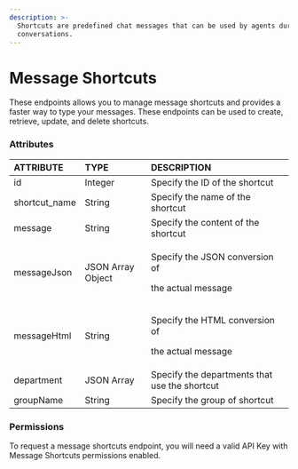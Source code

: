 ```yaml
---
description: >-
  Shortcuts are predefined chat messages that can be used by agents during
  conversations.
---
```


# Message Shortcuts

These endpoints allows you to manage message shortcuts and provides a faster way to type your messages. These endpoints can be used to create, retrieve, update, and delete shortcuts.

### Attributes 

<table>
  <thead>
    <tr>
      <th style="text-align:left">ATTRIBUTE</th>
      <th style="text-align:left">TYPE</th>
      <th style="text-align:left">DESCRIPTION</th>
    </tr>
  </thead>
  <tbody>
    <tr>
      <td style="text-align:left">id</td>
      <td style="text-align:left">Integer</td>
      <td style="text-align:left">Specify the ID of the shortcut</td>
    </tr>
    <tr>
      <td style="text-align:left">shortcut_name</td>
      <td style="text-align:left">String</td>
      <td style="text-align:left">Specify the name of the shortcut</td>
    </tr>
    <tr>
      <td style="text-align:left">message</td>
      <td style="text-align:left">String</td>
      <td style="text-align:left">Specify the content of the shortcut</td>
    </tr>
    <tr>
      <td style="text-align:left">messageJson</td>
      <td style="text-align:left">JSON Array Object</td>
      <td style="text-align:left">
        <p>Specify the JSON conversion of</p>
        <p>the actual message</p>
      </td>
    </tr>
    <tr>
      <td style="text-align:left">messageHtml</td>
      <td style="text-align:left">String</td>
      <td style="text-align:left">
        <p>Specify the HTML conversion of</p>
        <p>the actual message</p>
      </td>
    </tr>
    <tr>
      <td style="text-align:left">department</td>
      <td style="text-align:left">JSON Array</td>
      <td style="text-align:left">Specify the departments that use the shortcut</td>
    </tr>
    <tr>
      <td style="text-align:left">groupName</td>
      <td style="text-align:left">String</td>
      <td style="text-align:left">Specify the group of shortcut</td>
    </tr>
  </tbody>
</table>

### Permissions

To request a message shortcuts endpoint, you will need a valid API Key with Message Shortcuts permissions enabled.


